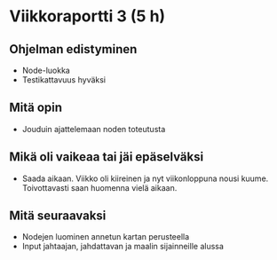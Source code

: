 # Viikkoraportti 3 (5 h)
## Ohjelman edistyminen
* Node-luokka 
* Testikattavuus hyväksi

## Mitä opin
* Jouduin ajattelemaan noden toteutusta

## Mikä oli vaikeaa tai jäi epäselväksi
* Saada aikaan. Viikko oli kiireinen ja nyt viikonloppuna nousi kuume. Toivottavasti saan huomenna vielä aikaan.

## Mitä seuraavaksi
* Nodejen luominen annetun kartan perusteella
* Input jahtaajan, jahdattavan ja maalin sijainneille alussa
